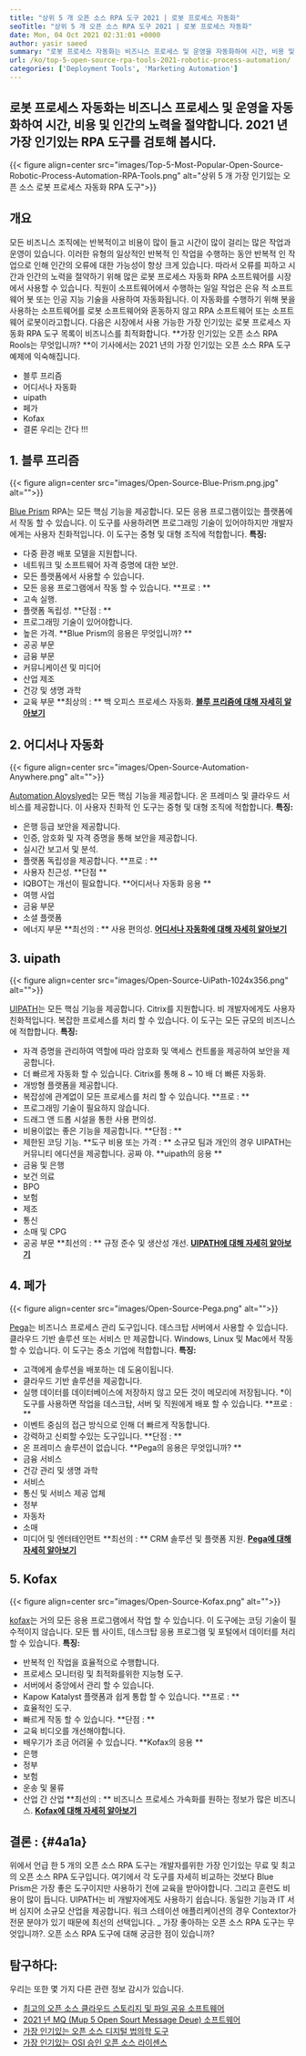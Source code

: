 ```yaml
---
title: "상위 5 개 오픈 소스 RPA 도구 2021 | 로봇 프로세스 자동화" 
seoTitle: "상위 5 개 오픈 소스 RPA 도구 2021 | 로봇 프로세스 자동화" 
date: Mon, 04 Oct 2021 02:31:01 +0000
author: yasir saeed
summary: "로봇 프로세스 자동화는 비즈니스 프로세스 및 운영을 자동화하여 시간, 비용 및 인간의 노력을 절약합니다. 2021 년 가장 인기있는 RPA 도구를 검토해 봅시다." 
url: /ko/top-5-open-source-rpa-tools-2021-robotic-process-automation/
categories: ['Deployment Tools', 'Marketing Automation']
---
```


## 로봇 프로세스 자동화는 비즈니스 프로세스 및 운영을 자동화하여 시간, 비용 및 인간의 노력을 절약합니다. 2021 년 가장 인기있는 RPA 도구를 검토해 봅시다.

{{< figure align=center src="images/Top-5-Most-Popular-Open-Source-Robotic-Process-Automation-RPA-Tools.png" alt="상위 5 개 가장 인기있는 오픈 소스 로봇 프로세스 자동화 RPA 도구">}}


## **개요** 
모든 비즈니스 조직에는 반복적이고 비용이 많이 들고 시간이 많이 걸리는 많은 작업과 운영이 있습니다. 이러한 유형의 일상적인 반복적 인 작업을 수행하는 동안 반복적 인 작업으로 인해 인간의 오류에 대한 가능성이 항상 크게 있습니다. 따라서 오류를 피하고 시간과 인간의 노력을 절약하기 위해 많은 로봇 프로세스 자동화 RPA 소프트웨어를 시장에서 사용할 수 있습니다.
직원이 소프트웨어에서 수행하는 일일 작업은 은유 적 소프트웨어 봇 또는 인공 지능 기술을 사용하여 자동화됩니다. 이 자동화를 수행하기 위해 봇을 사용하는 소프트웨어를 로봇 소프트웨어와 혼동하지 않고 RPA 소프트웨어 또는 소프트웨어 로봇이라고합니다. 다음은 시장에서 사용 가능한 가장 인기있는 로봇 프로세스 자동화 RPA 도구 목록이 비즈니스를 최적화합니다.
**가장 인기있는 오픈 소스 RPA Rools는 무엇입니까? **이 기사에서는 2021 년의 가장 인기있는 오픈 소스 RPA 도구 예제에 익숙해집니다.
  * 블루 프리즘
  * 어디서나 자동화
  * uipath
  * 페가
  * Kofax
  * 결론
우리는 간다 !!!

## 1. 블루 프리즘

{{< figure align=center src="images/Open-Source-Blue-Prism.png.jpg" alt="">}}

[Blue Prism][1] RPA는 모든 핵심 기능을 제공합니다. 모든 응용 프로그램이있는 플랫폼에서 작동 할 수 있습니다. 이 도구를 사용하려면 프로그래밍 기술이 있어야하지만 개발자에게는 사용자 친화적입니다. 이 도구는 중형 및 대형 조직에 적합합니다.
**특징:**
  * 다중 환경 배포 모델을 지원합니다.
  * 네트워크 및 소프트웨어 자격 증명에 대한 보안.
  * 모든 플랫폼에서 사용할 수 있습니다.
  * 모든 응용 프로그램에서 작동 할 수 있습니다.
**프로 : **
  * 고속 실행.
  * 플랫폼 독립성.
**단점 : **
  * 프로그래밍 기술이 있어야합니다.
  * 높은 가격.
**Blue Prism의 응용은 무엇입니까? **
  * 공공 부문
  * 금융 부문
  * 커뮤니케이션 및 미디어
  * 산업 제조
  * 건강 및 생명 과학
  * 교육 부문
**최상의 : ** 백 오피스 프로세스 자동화.
**[블루 프리즘에 대해 자세히 알아보기][1]**

## 2. 어디서나 자동화

{{< figure align=center src="images/Open-Source-Automation-Anywhere.png" alt="">}}

[Automation Aloyslyed][2]는 모든 핵심 기능을 제공합니다. 온 프레미스 및 클라우드 서비스를 제공합니다. 이 사용자 친화적 인 도구는 중형 및 대형 조직에 적합합니다.
**특징:**
  * 은행 등급 보안을 제공합니다.
  * 인증, 암호화 및 자격 증명을 통해 보안을 제공합니다.
  * 실시간 보고서 및 분석.
  * 플랫폼 독립성을 제공합니다.
**프로 : **
  * 사용자 친근성.
**단점 **
  * IQBOT는 개선이 필요합니다.
**어디서나 자동화 응용 **
  * 여행 사업
  * 금융 부문
  * 소셜 플랫폼
  * 에너지 부문
**최선의 : ** 사용 편의성.
**[어디서나 자동화에 대해 자세히 알아보기][2]**

## 3. uipath

{{< figure align=center src="images/Open-Source-UiPath-1024x356.png" alt="">}}

[UIPATH][3]는 모든 핵심 기능을 제공합니다. Citrix를 지원합니다. 비 개발자에게도 사용자 친화적입니다. 복잡한 프로세스를 처리 할 수 ​​있습니다. 이 도구는 모든 규모의 비즈니스에 적합합니다.
**특징:**
  * 자격 증명을 관리하여 역할에 따라 암호화 및 액세스 컨트롤을 제공하여 보안을 제공합니다.
  * 더 빠르게 자동화 할 수 있습니다. Citrix를 통해 8 ~ 10 배 더 빠른 자동화.
  * 개방형 플랫폼을 제공합니다.
  * 복잡성에 관계없이 모든 프로세스를 처리 할 수 ​​있습니다.
**프로 : **
  * 프로그래밍 기술이 필요하지 않습니다.
  * 드래그 앤 드롭 시설을 통한 사용 편의성.
  * 비용이없는 좋은 기능을 제공합니다.
**단점 : **
  * 제한된 코딩 기능.
**도구 비용 또는 가격 : **
소규모 팀과 개인의 경우 UIPATH는 커뮤니티 에디션을 제공합니다. 공짜 야.
**uipath의 응용 **
  * 금융 및 은행
  * 보건 의료
  * BPO
  * 보험
  * 제조
  * 통신
  * 소매 및 CPG
  * 공공 부문
**최선의 : ** 규정 준수 및 생산성 개선.
**[UIPATH에 대해 자세히 알아보기][3]**

## 4. 페가

{{< figure align=center src="images/Open-Source-Pega.png" alt="">}}

[Pega][4]는 비즈니스 프로세스 관리 도구입니다. 데스크탑 서버에서 사용할 수 있습니다. 클라우드 기반 솔루션 또는 서비스 만 제공합니다. Windows, Linux 및 Mac에서 작동 할 수 있습니다. 이 도구는 중소 기업에 적합합니다.
**특징:**
  * 고객에게 솔루션을 배포하는 데 도움이됩니다.
  * 클라우드 기반 솔루션을 제공합니다.
  * 실행 데이터를 데이터베이스에 저장하지 않고 모든 것이 메모리에 저장됩니다.
  *이 도구를 사용하면 작업을 데스크탑, 서버 및 직원에게 배포 할 수 있습니다.
**프로 : **
  * 이벤트 중심의 접근 방식으로 인해 더 빠르게 작동합니다.
  * 강력하고 신뢰할 수있는 도구입니다.
**단점 : **
  * 온 프레미스 솔루션이 없습니다.
**Pega의 응용은 무엇입니까? **
  * 금융 서비스
  * 건강 관리 및 생명 과학
  * 서비스
  * 통신 및 서비스 제공 업체
  * 정부
  * 자동차
  * 소매
  * 미디어 및 엔터테인먼트
**최선의 : ** CRM 솔루션 및 플랫폼 지원.
**[Pega에 대해 자세히 알아보기][4]**

## 5. Kofax

{{< figure align=center src="images/Open-Source-Kofax.png" alt="">}}

[kofax][5]는 거의 모든 응용 프로그램에서 작업 할 수 있습니다. 이 도구에는 코딩 기술이 필수적이지 않습니다. 모든 웹 사이트, 데스크탑 응용 프로그램 및 포털에서 데이터를 처리 할 수 ​​있습니다.
**특징:**
  * 반복적 인 작업을 효율적으로 수행합니다.
  * 프로세스 모니터링 및 최적화를위한 지능형 도구.
  * 서버에서 중앙에서 관리 할 수 ​​있습니다.
  * Kapow Katalyst 플랫폼과 쉽게 통합 할 수 있습니다.
**프로 : **
  * 효율적인 도구.
  * 빠르게 작동 할 수 있습니다.
**단점 : **
  * 교육 비디오를 개선해야합니다.
  * 배우기가 조금 어려울 수 있습니다.
**Kofax의 응용 **
  * 은행
  * 정부
  * 보험
  * 운송 및 물류
  * 산업 간 산업
**최선의 : ** 비즈니스 프로세스 가속화를 원하는 정보가 많은 비즈니스.
**[Kofax에 대해 자세히 알아보기][5]**

## **결론 :**    {#4a1a}
위에서 언급 한 5 개의 오픈 소스 RPA 도구는 개발자를위한 가장 인기있는 무료 및 최고의 오픈 소스 RPA 도구입니다. 여기에서 각 도구를 자세히 비교하는 것보다 Blue Prism은 가장 좋은 도구이지만 사용하기 전에 교육을 받아야합니다. 그리고 훈련도 비용이 많이 듭니다. UIPATH는 비 개발자에게도 사용하기 쉽습니다. 동일한 기능과 IT 서버 심지어 소규모 산업을 제공합니다. 워크 스테이션 애플리케이션의 경우 Contextor가 전문 분야가 있기 때문에 최선의 선택입니다.
_ 가장 좋아하는 오픈 소스 RPA 도구는 무엇입니까?. 오픈 소스 RPA 도구에 대해 궁금한 점이 있습니까?

## 탐구하다:
우리는 또한 몇 가지 다른 관련 정보 감시가 있습니다.
  * [최고의 오픈 소스 클라우드 스토리지 및 파일 공유 소프트웨어][7]
  * [2021 년 MQ (Mup 5 Open Sourt Message Deue) 소프트웨어][8]
  * [가장 인기있는 오픈 소스 디지털 법의학 도구][9]
  * [가장 인기있는 OSI 승인 오픈 소스 라이센스][10]

  
[1]: https://www.blueprism.com/
[2]: https://www.automationanywhere.com/
[3]: https://www.uipath.com/
[4]: https://www.pega.com/
[5]: https://www.kofax.com/
[6]: mailto:yasir.saeed@aspose.com
[7]: https://products.containerize.com/backup-and-sync/
[8]: https://blog.containerize.com/message-queue-software/top-5-open-source-message-queue-software-in-2021/
[9]: https://blog.containerize.com/digital-forensic-tools/top-5-open-source-digital-forensic-tools-in-2021/
[10]: https://blog.containerize.com/licenses-standards/top-5-most-popular-osi-approved-open-source-licenses-of-2021/
